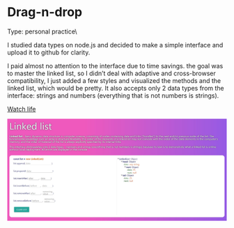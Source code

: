 # Drag-n-drop

Type: personal practice\

I studied data types on node.js and decided to make a simple interface and upload it to github for clarity.

I paid almost no attention to the interface due to time savings. the goal was to master the linked list, so I didn’t deal with adaptive and cross-browser compatibility, I just added a few styles and visualized the methods and the linked list, which would be pretty. It also accepts only 2 data types from the interface: strings and numbers (everything that is not numbers is strings).

[Watch life](https://artyommusin.github.io/linked-list/)

![accordionScreen](./public/screen1.jpg)
